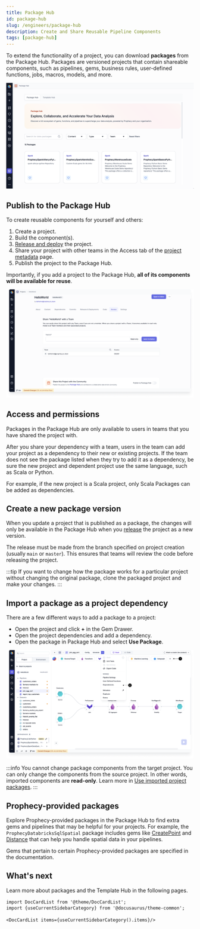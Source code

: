 ```yaml
---
title: Package Hub
id: package-hub
slug: /engineers/package-hub
description: Create and Share Reusable Pipeline Components
tags: [package-hub]
---
```


To extend the functionality of a project, you can download **packages** from the Package Hub. Packages are versioned projects that contain shareable components, such as pipelines, gems, business rules, user-defined functions, jobs, macros, models, and more.

![Package Hub landing page](img/package-hub.png)

## Publish to the Package Hub

To create reusable components for yourself and others:

1. Create a project.
1. Build the component(s).
1. [Release and deploy](/engineers/deployment) the project.
1. Share your project with other teams in the Access tab of the [project metadata](/projects#metadata) page.
1. Publish the project to the Package Hub.

Importantly, if you add a project to the Package Hub, **all of its components will be available for reuse**.

![Publish to Package Hub](img/package-hub-publish.png)

## Access and permissions

Packages in the Package Hub are only available to users in teams that you have shared the project with.

After you share your dependency with a team, users in the team can add your project as a dependency to their new or existing projects. If the team does not see the package listed when they try to add it as a dependency, be sure the new project and dependent project use the same language, such as Scala or Python.

For example, if the new project is a Scala project, only Scala Packages can be added as dependencies.

## Create a new package version

When you update a project that is published as a package, the changes will only be available in the Package Hub when you [release](/engineers/deployment) the project as a new version.

The release must be made from the branch specified on project creation (usually `main` or `master`). This ensures that teams will review the code before releasing the project.

:::tip
If you want to change how the package works for a particular project without changing the original package, clone the packaged project and make your changes.
:::

## Import a package as a project dependency

There are a few different ways to add a package to a project:

- Open the project and click **+** in the Gem Drawer.
- Open the project dependencies and add a dependency.
- Open the package in Package Hub and select **Use Package**.

![Import from Package Hub](img/package-hub-import.png)

:::info
You cannot change package components from the target project. You can only change the components from the source project. In other words, imported components are **read-only**. Learn more in [Use imported project packages](/engineers/use-imported-package).
:::

## Prophecy-provided packages

Explore Prophecy-provided packages in the Package Hub to find extra gems and pipelines that may be helpful for your projects. For example, the `ProphecyDatabricksSqlSpatial` package includes gems like [CreatePoint](/analysts/create-point) and [Distance](/analysts/distance) that can help you handle spatial data in your pipelines.

Gems that pertain to certain Prophecy-provided packages are specified in the documentation.

## What's next

Learn more about packages and the Template Hub in the following pages.

```mdx-code-block
import DocCardList from '@theme/DocCardList';
import {useCurrentSidebarCategory} from '@docusaurus/theme-common';

<DocCardList items={useCurrentSidebarCategory().items}/>
```
